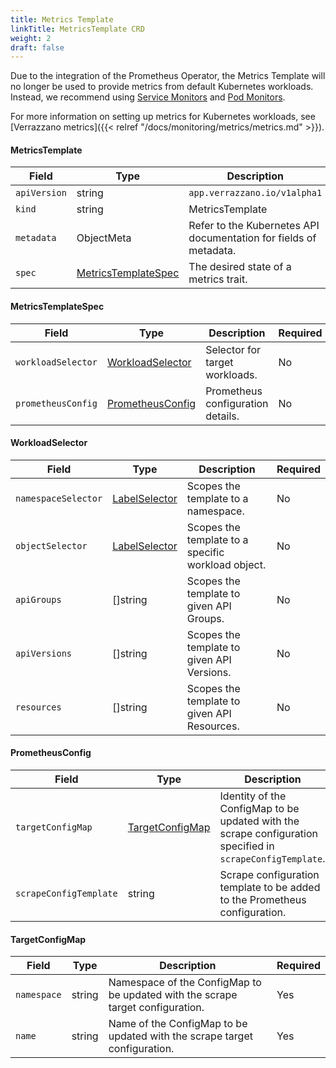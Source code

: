 ```yaml
---
title: Metrics Template
linkTitle: MetricsTemplate CRD
weight: 2
draft: false
---
```


Due to the integration of the Prometheus Operator, the Metrics Template will no longer be used to provide metrics from default Kubernetes workloads.
Instead, we recommend using [Service Monitors](https://github.com/prometheus-operator/prometheus-operator/blob/main/Documentation/api.md#servicemonitor) and [Pod Monitors](https://github.com/prometheus-operator/prometheus-operator/blob/main/Documentation/api.md#podmonitor).

For more information on setting up metrics for Kubernetes workloads, see [Verrazzano metrics]({{< relref "/docs/monitoring/metrics/metrics.md" >}}).

#### MetricsTemplate

| Field        | Type                                        | Description                                                       | Required |
|--------------|---------------------------------------------|-------------------------------------------------------------------|----------|
| `apiVersion` | string                                      | `app.verrazzano.io/v1alpha1`                                      | Yes      |
| `kind`       | string                                      | MetricsTemplate                                                   | Yes      |
| `metadata`   | ObjectMeta                                  | Refer to the Kubernetes API documentation for fields of metadata. | No       |
| `spec`       | [MetricsTemplateSpec](#metricstemplatespec) | The desired state of a metrics trait.                             | Yes      |

#### MetricsTemplateSpec
| Field              | Type                                  | Description                       | Required |
|--------------------|---------------------------------------|-----------------------------------|----------|
| `workloadSelector` | [WorkloadSelector](#workloadselector) | Selector for target workloads.    | No       |
| `prometheusConfig` | [PrometheusConfig](#prometheusconfig) | Prometheus configuration details. | No       |

#### WorkloadSelector
| Field               | Type                                                                                                       | Description                                        | Required |
|---------------------|------------------------------------------------------------------------------------------------------------|----------------------------------------------------|----------|
| `namespaceSelector` | [LabelSelector](https://kubernetes.io/docs/concepts/overview/working-with-objects/labels/#label-selectors) | Scopes the template to a namespace.                | No       |
| `objectSelector`    | [LabelSelector](https://kubernetes.io/docs/concepts/overview/working-with-objects/labels/#label-selectors) | Scopes the template to a specific workload object. | No       |
| `apiGroups`         | []string                                                                                                   | Scopes the template to given API Groups.           | No       |
| `apiVersions`       | []string                                                                                                   | Scopes the template to given API Versions.         | No       |
| `resources`         | []string                                                                                                   | Scopes the template to given API Resources.        | No       |

#### PrometheusConfig
| Field                  | Type                                | Description                                                                                                | Required |
|------------------------|-------------------------------------|------------------------------------------------------------------------------------------------------------|----------|
| `targetConfigMap`      | [TargetConfigMap](#targetconfigmap) | Identity of the ConfigMap to be updated with the scrape configuration specified in `scrapeConfigTemplate`. | Yes      |
| `scrapeConfigTemplate` | string                              | Scrape configuration template to be added to the Prometheus configuration.                                 | Yes      |

#### TargetConfigMap
| Field       | Type   | Description                                                                    | Required |
|-------------|--------|--------------------------------------------------------------------------------|----------|
| `namespace` | string | Namespace of the ConfigMap to be updated with the scrape target configuration. | Yes      |
| `name`      | string | Name of the ConfigMap to be updated with the scrape target configuration.      | Yes      |
